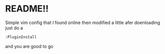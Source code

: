 # README!!

Simple vim config that I found online then modified a little
afer doenloading just do a

```vim
:PluginInstall
```

and you are good to go
